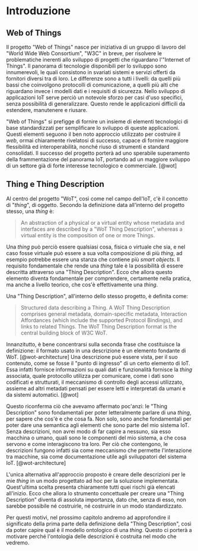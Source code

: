 # Introduzione

## Web of Things

Il progetto "Web of Things" nasce per iniziativa di un gruppo di lavoro del "World Wide Web Consortium", "W3C" in breve, per risolvere le problematiche inerenti allo sviluppo di progetti che riguardano l'"Internet of Things".
Il panorama di tecnologie disponibili per lo sviluppo sono innumerevoli, le quali consistono in svariati sistemi e servizi offerti da fornitori diversi tra di loro.
Le differenze sono a tutti i livelli: da quelli più bassi che coinvolgono protocolli di comunicazione, a quelli più alti che riguardano invece i modelli dati e i requisiti di sicurezza.
Nello sviluppo di applicazioni IoT serve perciò un notevole sforzo per casi d'uso specifici, senza possibilità di generalizzare.
Questo rende le applicazioni difficili da estendere, manutenere e riusare.

"Web of Things" si prefigge di fornire un insieme di elementi tecnologici di base standardizzati per semplificare lo sviluppo di queste applicazioni.
Questi elementi seguono il ben noto approccio utilizzato per costruire il _web_, ormai chiaramente rivelatosi di successo, capace di fornire maggiore flessibilità ed interoperabilità, nonché riuso di strumenti e standard consolidati.
Il successo del progetto porterà ad uno sperabile superamento della frammentazione del panorama IoT, portando ad un maggiore sviluppo di un settore già di forte interesse tecnologico e commerciale. [@wot]

## Thing e Thing Description

Al centro del progetto "WoT", così come nel campo dell'IoT, c'è il concetto di "_thing_", di oggetto.
Secondo la definizione data all'interno del progetto stesso, una _thing_ è:

> An abstraction of a physical or a virtual entity whose metadata and interfaces are described by a "WoT Thing Description", whereas a virtual entity is the composition of one or more Things.

Una _thing_ può perciò essere qualsiasi cosa, fisica o virtuale che sia, e nel caso fosse virtuale può essere a sua volta composizione di più _thing_, ad esempio potrebbe essere una stanza che contiene più _smart objects_.
Il requisito fondamentale che rende una _thing_ tale è la possibilità di essere descritta attraverso una "Thing Description".
Ecco che allora questo elemento diventa fondamentale per comprendere, certamente nella pratica, ma anche a livello teorico, che cos'è effettivamente una _thing_.

Una "Thing Description", all'interno dello stesso progetto, è definita come:

> Structured data describing a Thing. A WoT Thing Description comprises general metadata, domain-specific metadata, Interaction Affordances (which include the supported Protocol Bindings), and links to related Things. The WoT Thing Description format is the central building block of W3C WoT.

Innanzitutto, è bene concentrarsi sulla seconda frase che costituisce la definizione: il formato usato in una descrizione è un elemento fondante di WoT. [@wot-architecture]
Una descrizione può essere vista, per il suo contenuto, come se fosse il "punto di ingresso" di un certo elemento di IoT. 
Essa infatti fornisce informazioni su quali dati e funzionalità fornisce la _thing_ associata, quale protocollo utilizza per comunicare, come i dati sono codificati e strutturati, il meccanismo di controllo degli accessi utilizzato, assieme ad altri metadati pensati per essere letti e interpretati da umani e da sistemi automatici. [@wot]

Questo riconferma ciò che avevamo affermato poc'anzi: le "Thing Description" sono fondamentali per poter letteralmente parlare di una _thing_, per sapere che cos'è e che cosa fa.
Non solo, sono anche fondamentali per poter dare una semantica agli elementi che sono parte del mio sistema IoT.
Senza descrizioni, non avrei modo di far capire a nessuno, sia esso macchina o umano, quali sono le componenti del mio sistema, a che cosa servono e come interagiscono tra loro.
Per ciò che contengono, le descrizioni fungono infatti sia come meccanismo che permette l'interazione tra macchine, sia come documentazione utile agli sviluppatori del sistema IoT. [@wot-architecture]

L'unica alternativa all'approccio proposto è creare delle descrizioni per le mie _thing_ in un modo progettato ad hoc per la soluzione implementata.
Quest'ultima scelta presenta chiaramente tutti quei rischi già elencati all'inizio.
Ecco che allora lo strumento concettuale per creare una "Thing Description" diventa di assoluta importanza, dato che, senza di esso, non sarebbe possibile né costruirle, né costruirle in un modo standardizzato.

Per questi motivi, nel prossimo capitolo andremo ad approfondire il significato della prima parte della definizione della "Thing Description", così da poter capire qual è il modello ontologico di una _thing_.
Questo ci porterà a motivare perché l'ontologia delle descrizioni è costruita nel modo che vedremo.
